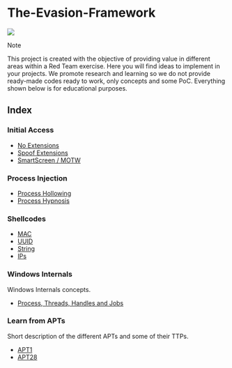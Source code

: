 # The-Evasion-Framework
<p><img src="https://img.shields.io/badge/Malware-8A2BE2">

> [!NOTE]
> This project is created with the objective of providing value in different areas within a Red Team exercise. Here you will find ideas to implement in your projects. We promote research and learning so we do not provide ready-made codes ready to work, only concepts and some PoC. Everything shown below is for educational purposes. 

## Index

### Initial Access
- <a href="NoExtensions.md">No Extensions</a> 
- <a href="SpoofExt.md">Spoof Extensions</a>
- <a href="MOTW.md">SmartScreen / MOTW</a>
  
### Process Injection
- <a href="pHollowing.md">Process Hollowing</a> 
- <a href="pHypnosis.md">Process Hypnosis</a>

### Shellcodes
- <a href="MAC.md">MAC</a> 
- <a href="UUID.md">UUID</a> 
- <a href="String.md">String</a>
- <a href="IPs.md">IPs</a> 

### Windows Internals
Windows Internals concepts.
- <a href="Process&Threads.md">Process, Threads, Handles and Jobs</a>

### Learn from APTs
Short description of the different APTs and some of their TTPs.
- <a href="APT1.md">APT1</a>
- <a href="APT28.md">APT28</a> 
